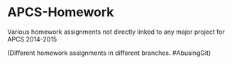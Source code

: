 APCS-Homework
=============

Various homework assignments not directly linked to any major project for APCS 2014-2015

(Different homework assignments in different branches. #AbusingGit)
